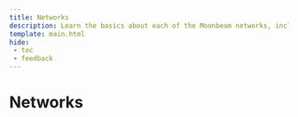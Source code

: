 ```yaml
---
title: Networks
description: Learn the basics about each of the Moonbeam networks, including Moonbeam, Moonriver, and the Moonbase Alpha TestNet.
template: main.html
hide: 
 - toc
 - feedback
---
```


<h1 class='subsection-title'>Networks</h1>
<div class='subsection-wrapper'></div>